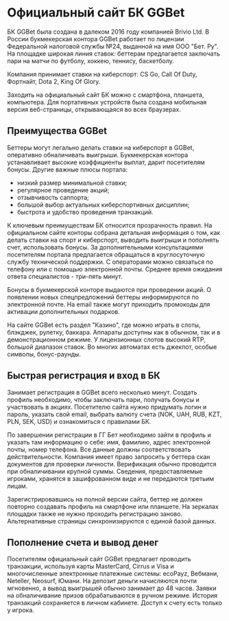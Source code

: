 <h1>Официальный сайт БК GGBet</h1> <p>БК GGBet была создана в далеком 2016 году компанией Brivio Ltd. В России букмекерская контора GGBet работает по лицензии Федеральной налоговой службы №24, выданной на имя ООО "Бет. Ру". На площадке широкая линия ставок: беттерам предлагается заключать пари на матчи по футболу, хоккею, теннису, баскетболу.
  
<p>Компания принимает ставки на киберспорт: CS Go, Call Of Duty, Фортнайт, Dota 2, King Of Glory.</p>

<p>Заходить на официальный сайт БК можно с смартфона, планшета, компьютера. Для портативных устройств была создана мобильная версия веб-страницы, открывающаяся во всех браузерах. </p>

<h2>Преимущества GGBet</h2>

<p>Беттеры могут легально делать ставки на киберспорт в GGBet, оперативно обналичивать выигрыши. Букмекерская контора устанавливает высокие коэффициенты выплат, дарит посетителям бонусы. Другие важные плюсы портала: </p> <ul> <li>низкий размер минимальной ставки; </li> <li>регулярное проведение акций; </li> <li>отзывчивость саппорта; </li> <li>большой выбор актуальных киберспортивных дисциплин; </li> <li>быстрота и удобство проведения транзакций. </li> </ul>

<p>К ключевым преимуществам БК относится прозрачность правил. На официальном сайте конторы собрана детальная информация о том, как делать ставки на спорт и киберспорт, выводить выигрыши и пополнять счет, использовать бонусы. За дополнительными консультациями посетителям портала предлагается обращаться в круглосуточную службу технической поддержки. С операторами можно связаться по телефону или с помощью электронной почты. Среднее время ожидания ответа специалистов - три-пять минут. </p>

<p>Бонусы в букмекерской конторе выдаются при проведении акций. О появлении новых спецпредложений беттеры информируются по электронной почте. На email также могут приходить промокоды для активации дополнительных подарков. </p> <p>На сайте GGBet есть раздел "Казино", где можно играть в слоты, блэкджек, рулетку, баккара. Аппараты доступны как в обычном, так и в демонстрационном режиме. У лицензионных слотов высокий RTP, большой диапазон ставок. Во многих автоматах есть джекпот, особые символы, бонус-раунды. </p>

<h2>Быстрая регистрация и вход в БК</h2>

<p>Занимает регистрация в GGBet всего несколько минут. Создать профиль необходимо, чтобы заключать пари, получать бонусы и участвовать в акциях. Посетителю сайта нужно придумать логин и пароль, указать свой email, выбрать валюту счета (NOK, UAH, RUB, KZT, PLN, SEK, USD) и ознакомиться с правилами БК.</p>
  
<p>По завершении регистрации в ГГ Бет необходимо зайти в профиль и указать там информацию о себе: имя, фамилию, адрес электронной почты, номер телефона. Все данные должны соответствовать действительности. Компания имеет право запросить у беттера скан документов для проверки личности. Верификация обычно проводится при обналичивании крупной суммы. Сведения, предоставляемые игроками, хранятся в зашифрованном виде и не передаются третьим лицам.</p>

<p>Зарегистрировавшись на полной версии сайта, беттер не должен повторно создавать профиль на смартфоне или планшете. На зеркалах площадки также не нужно проходить регистрацию заново. Альтернативные страницы синхронизируются с единой базой данных. </p>

<h2>Пополнение счета и вывод денег</h2> 

<p>Посетителям официальный сайт GGBet предлагает проводить транзакции, используя карты MasterCard, Cirrus и Visa и многочисленные электронные платежные системы: ecoPayz, Вебмани, Neteller, Neosurf, Юмани. На депозит деньги начисляются почти мгновенно, а вывод выигрышей обычно занимает до 48 часов. Заявки на обналичивание призов обрабатываются в ручном режиме. История транзакций сохраняется в личном кабинете. Доступ к счету есть только у игрока. </p>
